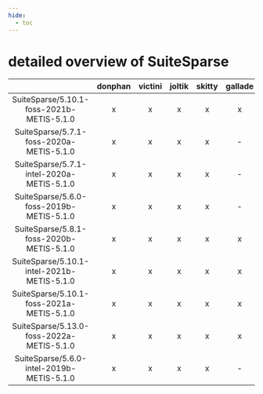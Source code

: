 ```yaml
---
hide:
  - toc
---
```


detailed overview of SuiteSparse
================================

| |donphan|victini|joltik|skitty|gallade|accelgor|swalot|doduo|
| :---: | :---: | :---: | :---: | :---: | :---: | :---: | :---: | :---: |
|SuiteSparse/5.10.1-foss-2021b-METIS-5.1.0|x|x|x|x|x|x|x|x|
|SuiteSparse/5.7.1-foss-2020a-METIS-5.1.0|x|x|x|x|-|-|x|x|
|SuiteSparse/5.7.1-intel-2020a-METIS-5.1.0|x|x|x|x|-|-|x|x|
|SuiteSparse/5.6.0-foss-2019b-METIS-5.1.0|x|x|x|x|-|x|x|x|
|SuiteSparse/5.8.1-foss-2020b-METIS-5.1.0|x|x|x|x|x|x|x|x|
|SuiteSparse/5.10.1-intel-2021b-METIS-5.1.0|x|x|x|x|x|x|x|x|
|SuiteSparse/5.10.1-foss-2021a-METIS-5.1.0|x|x|x|x|x|x|x|x|
|SuiteSparse/5.13.0-foss-2022a-METIS-5.1.0|x|x|x|x|x|x|x|x|
|SuiteSparse/5.6.0-intel-2019b-METIS-5.1.0|x|x|x|x|-|-|-|x|
